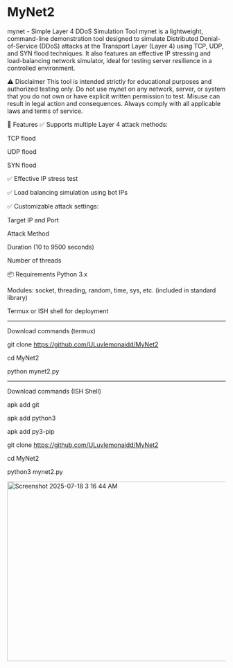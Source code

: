 # MyNet2
mynet - Simple Layer 4 DDoS Simulation Tool
mynet is a lightweight, command-line demonstration tool designed to simulate Distributed Denial-of-Service (DDoS) attacks at the Transport Layer (Layer 4) using TCP, UDP, and SYN flood techniques. It also features an effective IP stressing and load-balancing network simulator, ideal for testing server resilience in a controlled environment.

⚠️ Disclaimer
This tool is intended strictly for educational purposes and authorized testing only. Do not use mynet on any network, server, or system that you do not own or have explicit written permission to test. Misuse can result in legal action and consequences. Always comply with all applicable laws and terms of service.

🔧 Features
✅ Supports multiple Layer 4 attack methods:

TCP flood

UDP flood

SYN flood

✅ Effective IP stress test 

✅ Load balancing simulation using  bot IPs

✅ Customizable attack settings:

Target IP and Port

Attack Method

Duration (10 to 9500 seconds)

Number of threads 


📦 Requirements
Python 3.x

Modules: socket, threading, random, time, sys, etc. (included in standard library)

Termux or ISH shell for deployment



---

Download commands (termux)

git clone https://github.com/ULuvlemonaidd/MyNet2

cd MyNet2

python mynet2.py

---

Download commands (ISH Shell)

apk add git

apk add python3

apk add py3-pip

git clone https://github.com/ULuvlemonaidd/MyNet2

cd MyNet2

python3 mynet2.py

<img width="616" height="415" alt="Screenshot 2025-07-18 3 16 44 AM" src="https://github.com/user-attachments/assets/0d1b6668-8886-4024-87a4-9df776d8c487" />
